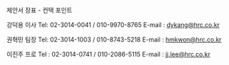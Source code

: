 제안서 장표 - 컨택 포인트

강덕용 이사
Tel: 02-3014-0041 / 010-9970-8765
E-mail : dykang@hrc.co.kr

권혁민 팀장
Tel: 02-3014-1003 / 010-8743-5218
E-mail : hmkwon@hrc.co.kr

이진주 프로
Tel : 02-3014-0741 / 010-2086-5115
E-mail : jj.lee@hrc.co.kr

